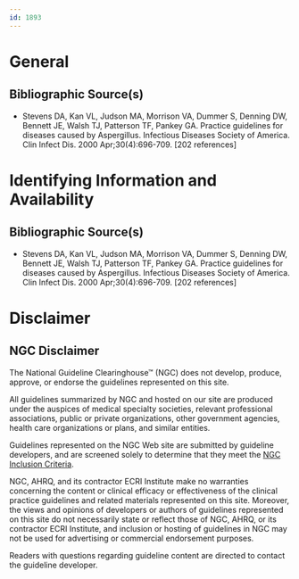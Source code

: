 ```yaml
---
id: 1893
---
```


# General

## Bibliographic Source(s)

- Stevens DA, Kan VL, Judson MA, Morrison VA, Dummer S, Denning DW, Bennett JE, Walsh TJ, Patterson TF, Pankey GA. Practice guidelines for diseases caused by Aspergillus. Infectious Diseases Society of America. Clin Infect Dis. 2000 Apr;30(4):696-709. [202 references]

# Identifying Information and Availability

## Bibliographic Source(s)

- Stevens DA, Kan VL, Judson MA, Morrison VA, Dummer S, Denning DW, Bennett JE, Walsh TJ, Patterson TF, Pankey GA. Practice guidelines for diseases caused by Aspergillus. Infectious Diseases Society of America. Clin Infect Dis. 2000 Apr;30(4):696-709. [202 references]

# Disclaimer

## NGC Disclaimer

The National Guideline Clearinghouse™ (NGC) does not develop, produce, approve, or endorse the guidelines represented on this site.

All guidelines summarized by NGC and hosted on our site are produced under the auspices of medical specialty societies, relevant professional associations, public or private organizations, other government agencies, health care organizations or plans, and similar entities.

Guidelines represented on the NGC Web site are submitted by guideline developers, and are screened solely to determine that they meet the [NGC Inclusion Criteria](/help-and-about/summaries/inclusion-criteria).

NGC, AHRQ, and its contractor ECRI Institute make no warranties concerning the content or clinical efficacy or effectiveness of the clinical practice guidelines and related materials represented on this site. Moreover, the views and opinions of developers or authors of guidelines represented on this site do not necessarily state or reflect those of NGC, AHRQ, or its contractor ECRI Institute, and inclusion or hosting of guidelines in NGC may not be used for advertising or commercial endorsement purposes.

Readers with questions regarding guideline content are directed to contact the guideline developer.

